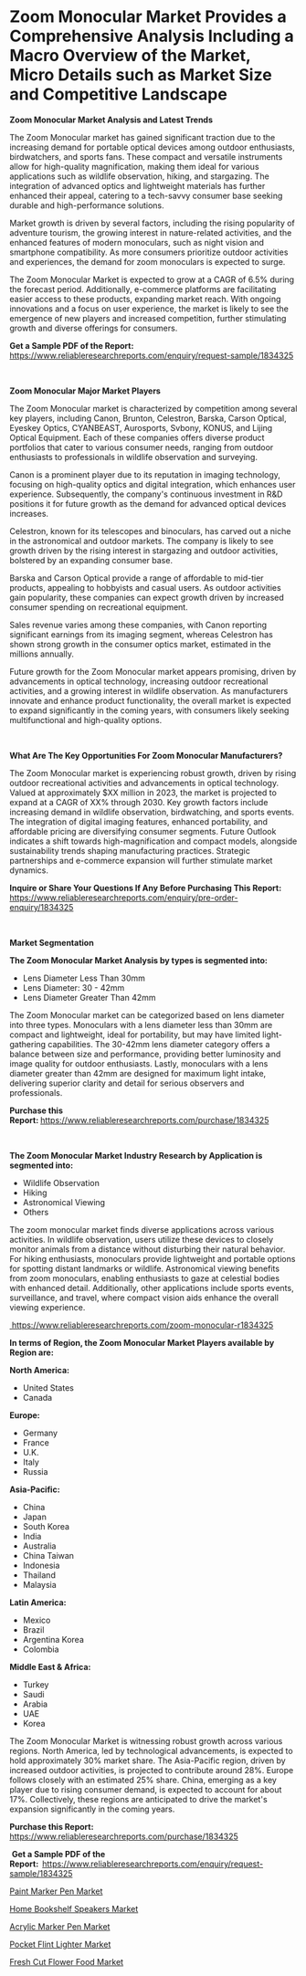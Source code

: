 <p><h1>Zoom Monocular Market Provides a Comprehensive Analysis Including a Macro Overview of the Market, Micro Details such as Market Size and Competitive Landscape</h1></p><p><strong>Zoom Monocular Market Analysis and Latest Trends</strong></p>
<p><p>The Zoom Monocular market has gained significant traction due to the increasing demand for portable optical devices among outdoor enthusiasts, birdwatchers, and sports fans. These compact and versatile instruments allow for high-quality magnification, making them ideal for various applications such as wildlife observation, hiking, and stargazing. The integration of advanced optics and lightweight materials has further enhanced their appeal, catering to a tech-savvy consumer base seeking durable and high-performance solutions.</p><p>Market growth is driven by several factors, including the rising popularity of adventure tourism, the growing interest in nature-related activities, and the enhanced features of modern monoculars, such as night vision and smartphone compatibility. As more consumers prioritize outdoor activities and experiences, the demand for zoom monoculars is expected to surge.</p><p>The Zoom Monocular Market is expected to grow at a CAGR of 6.5% during the forecast period. Additionally, e-commerce platforms are facilitating easier access to these products, expanding market reach. With ongoing innovations and a focus on user experience, the market is likely to see the emergence of new players and increased competition, further stimulating growth and diverse offerings for consumers.</p></p>
<p><strong>Get a Sample PDF of the Report:&nbsp;</strong> <a href="https://www.reliableresearchreports.com/enquiry/request-sample/1834325?utm_campaign=120&utm_medium=2&utm_source=Github&utm_content=ia&utm_term=08022025&utm_id=zoom-monocular">https://www.reliableresearchreports.com/enquiry/request-sample/1834325</a></p>
<p>&nbsp;</p>
<p><strong>Zoom Monocular Major Market Players</strong></p>
<p><p>The Zoom Monocular market is characterized by competition among several key players, including Canon, Brunton, Celestron, Barska, Carson Optical, Eyeskey Optics, CYANBEAST, Aurosports, Svbony, KONUS, and Lijing Optical Equipment. Each of these companies offers diverse product portfolios that cater to various consumer needs, ranging from outdoor enthusiasts to professionals in wildlife observation and surveying.</p><p>Canon is a prominent player due to its reputation in imaging technology, focusing on high-quality optics and digital integration, which enhances user experience. Subsequently, the company's continuous investment in R&D positions it for future growth as the demand for advanced optical devices increases.</p><p>Celestron, known for its telescopes and binoculars, has carved out a niche in the astronomical and outdoor markets. The company is likely to see growth driven by the rising interest in stargazing and outdoor activities, bolstered by an expanding consumer base.</p><p>Barska and Carson Optical provide a range of affordable to mid-tier products, appealing to hobbyists and casual users. As outdoor activities gain popularity, these companies can expect growth driven by increased consumer spending on recreational equipment.</p><p>Sales revenue varies among these companies, with Canon reporting significant earnings from its imaging segment, whereas Celestron has shown strong growth in the consumer optics market, estimated in the millions annually. </p><p>Future growth for the Zoom Monocular market appears promising, driven by advancements in optical technology, increasing outdoor recreational activities, and a growing interest in wildlife observation. As manufacturers innovate and enhance product functionality, the overall market is expected to expand significantly in the coming years, with consumers likely seeking multifunctional and high-quality options.</p></p>
<p>&nbsp;</p>
<p><strong>What Are The Key Opportunities For Zoom Monocular Manufacturers?</strong></p>
<p><p>The Zoom Monocular market is experiencing robust growth, driven by rising outdoor recreational activities and advancements in optical technology. Valued at approximately $XX million in 2023, the market is projected to expand at a CAGR of XX% through 2030. Key growth factors include increasing demand in wildlife observation, birdwatching, and sports events. The integration of digital imaging features, enhanced portability, and affordable pricing are diversifying consumer segments. Future Outlook indicates a shift towards high-magnification and compact models, alongside sustainability trends shaping manufacturing practices. Strategic partnerships and e-commerce expansion will further stimulate market dynamics.</p></p>
<p><strong>Inquire or Share Your Questions If Any Before Purchasing This Report:</strong> <a href="https://www.reliableresearchreports.com/enquiry/pre-order-enquiry/1834325?utm_campaign=120&utm_medium=2&utm_source=Github&utm_content=ia&utm_term=08022025&utm_id=zoom-monocular">https://www.reliableresearchreports.com/enquiry/pre-order-enquiry/1834325</a></p>
<p>&nbsp;</p>
<p><strong>Market Segmentation</strong></p>
<p><strong>The Zoom Monocular Market Analysis by types is segmented into:</strong></p>
<p><ul><li>Lens Diameter Less Than 30mm</li><li>Lens Diameter: 30 - 42mm</li><li>Lens Diameter Greater Than 42mm</li></ul></p>
<p><p>The Zoom Monocular market can be categorized based on lens diameter into three types. Monoculars with a lens diameter less than 30mm are compact and lightweight, ideal for portability, but may have limited light-gathering capabilities. The 30-42mm lens diameter category offers a balance between size and performance, providing better luminosity and image quality for outdoor enthusiasts. Lastly, monoculars with a lens diameter greater than 42mm are designed for maximum light intake, delivering superior clarity and detail for serious observers and professionals.</p></p>
<p><strong>Purchase this Report:&nbsp;</strong><a href="https://www.reliableresearchreports.com/purchase/1834325?utm_campaign=120&utm_medium=2&utm_source=Github&utm_content=ia&utm_term=08022025&utm_id=zoom-monocular">https://www.reliableresearchreports.com/purchase/1834325</a></p>
<p>&nbsp;</p>
<p><strong>The Zoom Monocular Market Industry Research by Application is segmented into:</strong></p>
<p><ul><li>Wildlife Observation</li><li>Hiking</li><li>Astronomical Viewing</li><li>Others</li></ul></p>
<p><p>The zoom monocular market finds diverse applications across various activities. In wildlife observation, users utilize these devices to closely monitor animals from a distance without disturbing their natural behavior. For hiking enthusiasts, monoculars provide lightweight and portable options for spotting distant landmarks or wildlife. Astronomical viewing benefits from zoom monoculars, enabling enthusiasts to gaze at celestial bodies with enhanced detail. Additionally, other applications include sports events, surveillance, and travel, where compact vision aids enhance the overall viewing experience.</p></p>
<p><a href="https://www.reliableresearchreports.com/zoom-monocular-r1834325?utm_campaign=120&utm_medium=2&utm_source=Github&utm_content=ia&utm_term=08022025&utm_id=zoom-monocular">&nbsp;https://www.reliableresearchreports.com/zoom-monocular-r1834325</a></p>
<p><strong>In terms of Region, the Zoom Monocular Market Players available by Region are:</strong></p>
<p>
    <p> <strong> North America: </strong>
        <ul>
            <li>United States</li>
            <li>Canada</li>
        </ul>
        </p> 
    <p> <strong> Europe: </strong>
        <ul>
            <li>Germany</li>
            <li>France</li>
            <li>U.K.</li>
            <li>Italy</li>
            <li>Russia</li>
        </ul>
        </p> 
    <p> <strong> Asia-Pacific: </strong>
        <ul>
            <li>China</li>
            <li>Japan</li>
            <li>South Korea</li>
            <li>India</li>
            <li>Australia</li>
            <li>China Taiwan</li>
            <li>Indonesia</li>
            <li>Thailand</li>
            <li>Malaysia</li>
        </ul>
        </p> 
    <p> <strong> Latin America: </strong>
        <ul>
            <li>Mexico</li>
            <li>Brazil</li>
            <li>Argentina Korea</li>
            <li>Colombia</li>
        </ul>
        </p> 
    <p> <strong> Middle East & Africa: </strong>
        <ul>
            <li>Turkey</li>
            <li>Saudi</li>
            <li>Arabia</li>
            <li>UAE</li>
            <li>Korea</li>
        </ul>
    </p>
    </p>
<p><p>The Zoom Monocular Market is witnessing robust growth across various regions. North America, led by technological advancements, is expected to hold approximately 30% market share. The Asia-Pacific region, driven by increased outdoor activities, is projected to contribute around 28%. Europe follows closely with an estimated 25% share. China, emerging as a key player due to rising consumer demand, is expected to account for about 17%. Collectively, these regions are anticipated to drive the market's expansion significantly in the coming years.</p></p>
<p><strong>Purchase this Report: </strong><a href="https://www.reliableresearchreports.com/purchase/1834325?utm_campaign=120&utm_medium=2&utm_source=Github&utm_content=ia&utm_term=08022025&utm_id=zoom-monocular">https://www.reliableresearchreports.com/purchase/1834325</a></p>
<p>&nbsp;<strong>Get a Sample PDF of the Report:&nbsp;&nbsp;</strong><a href="https://www.reliableresearchreports.com/enquiry/request-sample/1834325?utm_campaign=120&utm_medium=2&utm_source=Github&utm_content=ia&utm_term=08022025&utm_id=zoom-monocular">https://www.reliableresearchreports.com/enquiry/request-sample/1834325</a></p>
<p><strong></strong></p>
<p><p><a href="https://github.com/namaqbagels64/Market-Research-Report-List-1/blob/main/paint-marker-pen-market.md?utm_campaign=120&utm_medium=2&utm_source=Github&utm_content=ia&utm_term=08022025&utm_id=zoom-monocular">Paint Marker Pen Market</a></p><p><a href="https://github.com/ramraomeyie/Market-Research-Report-List-1/blob/main/home-bookshelf-speakers-market.md?utm_campaign=120&utm_medium=2&utm_source=Github&utm_content=ia&utm_term=08022025&utm_id=zoom-monocular">Home Bookshelf Speakers Market</a></p><p><a href="https://github.com/ngozudapshi/Market-Research-Report-List-1/blob/main/acrylic-marker-pen-market.md?utm_campaign=120&utm_medium=2&utm_source=Github&utm_content=ia&utm_term=08022025&utm_id=zoom-monocular">Acrylic Marker Pen Market</a></p><p><a href="https://github.com/scaseiargas/Market-Research-Report-List-1/blob/main/pocket-flint-lighter-market.md?utm_campaign=120&utm_medium=2&utm_source=Github&utm_content=ia&utm_term=08022025&utm_id=zoom-monocular">Pocket Flint Lighter Market</a></p><p><a href="https://github.com/vitrilaoire/Market-Research-Report-List-1/blob/main/fresh-cut-flower-food-market.md?utm_campaign=120&utm_medium=2&utm_source=Github&utm_content=ia&utm_term=08022025&utm_id=zoom-monocular">Fresh Cut Flower Food Market</a></p></p>